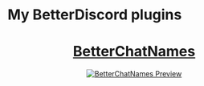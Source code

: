 # My BetterDiscord plugins

<h1 align="center">
  <a href="https://github.com/Ben-Break/BetterDiscordAddons/tree/main/BetterChatNames">BetterChatNames</a>
</h1>
<p align="center">
  <a href="https://github.com/Ben-Break/BetterDiscordAddons/tree/main/BetterChatNames"><img src="https://user-images.githubusercontent.com/80194912/156743281-a50caf18-32a5-487f-9b66-1e06f92a6249.png" alt="BetterChatNames Preview">
</p>
